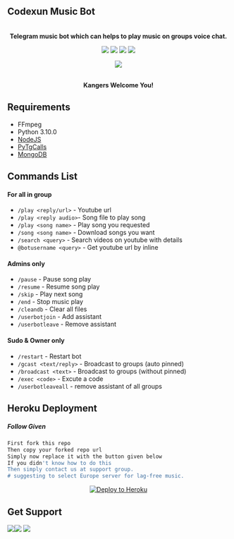 
<h2 align="centre">Codexun Music Bot</h2>

<p align="center">
    <br><b>Telegram music bot which can helps to play music on groups voice chat.</b><br>
</p>

<p align="center">
    <a href="https://www.python.org/" alt="made-with-python"> <img src="https://img.shields.io/badge/Made%20with-Python-black.svg?style=flat-square&logo=python&logoColor=blue&color=red" /></a>
    <a href="https://github.com/PavanMagar/CodexunMusicBot"> <img src="https://img.shields.io/github/forks/PavanMagar/CodexunMusicBot?color=red&logo=github&logoColor=blue&style=flat-square" /></a>
    <a href="https://github.com/PavanMagar/CodexunMusicBot"> <img src="https://img.shields.io/github/repo-size/PavanMagar/CodexunMusicBot?color=red&logo=github&logoColor=blue&style=flat-square" /></a>    
    <a href="https://github.com/PavanMagar/CodexunMusicBot"> <img src="https://img.shields.io/github/stars/PavanMagar/CodexunMusicBot?color=red&logo=github&logoColor=blue&style=flat-square" /></a>
</p>
<p align="center"><a href="https://t.me/codexun"><img src="https://telegra.ph/file/5a49680de5759f290ad8d.jpg"></a></p>
<p align="center">

<p align="center">
    <br><b>Kangers Welcome You!</b><br>
</p>


<h3>

## Requirements

- FFmpeg
- Python 3.10.0
- [NodeJS](https://nodesource.com/)
- [PyTgCalls](https://github.com/pytgcalls/pytgcalls)
- [MongoDB](https://cloud.mongodb.com/)


## Commands List

#### For all in group
- `/play <reply/url>` - Youtube url
- `/play <reply audio>`- Song file to play song
- `/play <song name>` - Play song you requested
- `/song <song name>` - Download songs you want
- `/search <query>` - Search videos on youtube with details
- `@botusername <query>` - Get youtube url by inline

#### Admins only
- `/pause` - Pause song play
- `/resume` - Resume song play
- `/skip` - Play next song
- `/end` - Stop music play
- `/cleandb` - Clear all files
- `/userbotjoin` - Add assistant
- `/userbotleave` - Remove assistant

#### Sudo & Owner only
- `/restart` - Restart bot
- `/gcast <text/reply>` - Broadcast to groups (auto pinned)
- `/broadcast <text>` - Broadcast to groups (without pinned)
- `/exec <code>` - Excute a code
- `/userbotleaveall` - remove assistant of all groups

## Heroku Deployment

##### Follow Given
```sh
First fork this repo
Then copy your forked repo url
Simply now replace it with the button given below
If you didn't know how to do this
Then simply contact us at support group.
# suggesting to select Europe server for lag-free music.
```
<p align="center"><a href="https://heroku.com/deploy?template=https://github.com/PavanMagar/CodexunMusicBot"><img src="https://www.herokucdn.com/deploy/button.svg" alt="Deploy to Heroku" target="_blank"/></a></p>

## Get Support

<a href="https://t.me/PavanMagar"><img src="https://img.shields.io/badge/Cont-%20Developer-blue.svg?style=for-the-badge&logo=Telegram"></a><a href="https://t.me/TeamCodexun"><img src="https://img.shields.io/badge/Join-Group%20Support-blue.svg?style=for-the-badge&logo=Telegram"></a> <a href="https://t.me/codexun"><img src="https://img.shields.io/badge/Join-Updates%20Channel-blue.svg?style=for-the-badge&logo=Telegram"></a>
